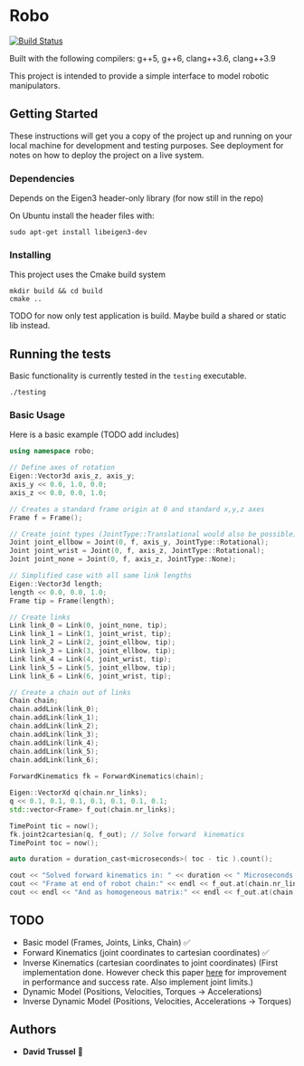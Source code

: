 # Robo

[![Build Status](https://travis-ci.org/DaveTrussel/robo.svg?branch=master)](https://travis-ci.org/DaveTrussel/robo)

Built with the following compilers: g++5, g++6, clang++3.6, clang++3.9

This project is intended to provide a simple interface to model robotic manipulators. 

## Getting Started

These instructions will get you a copy of the project up and running on your local machine for development and testing purposes. See deployment for notes on how to deploy the project on a live system.

### Dependencies

Depends on the Eigen3 header-only library (for now still in the repo)

On Ubuntu install the header files with:
```
sudo apt-get install libeigen3-dev
```

### Installing

This project uses the Cmake build system

```
mkdir build && cd build
cmake ..
```

TODO for now only test application is build. Maybe build a shared or static lib instead.

## Running the tests

Basic functionality is currently tested in the `testing` executable.


```
./testing
```

### Basic Usage
Here is a basic example (TODO add includes)

```cpp
using namespace robo;

// Define axes of rotation
Eigen::Vector3d axis_z, axis_y;
axis_y << 0.0, 1.0, 0.0;
axis_z << 0.0, 0.0, 1.0;

// Creates a standard frame origin at 0 and standard x,y,z axes
Frame f = Frame();

// Create joint types (JointType::Translational would also be possible)
Joint joint_ellbow = Joint(0, f, axis_y, JointType::Rotational);
Joint joint_wrist = Joint(0, f, axis_z, JointType::Rotational);
Joint joint_none = Joint(0, f, axis_z, JointType::None);

// Simplified case with all same link lengths
Eigen::Vector3d length;
length << 0.0, 0.0, 1.0;
Frame tip = Frame(length);

// Create links
Link link_0 = Link(0, joint_none, tip);
Link link_1 = Link(1, joint_wrist, tip);
Link link_2 = Link(2, joint_ellbow, tip);
Link link_3 = Link(3, joint_ellbow, tip);
Link link_4 = Link(4, joint_wrist, tip);
Link link_5 = Link(5, joint_ellbow, tip);
Link link_6 = Link(6, joint_wrist, tip);

// Create a chain out of links
Chain chain;
chain.addLink(link_0);
chain.addLink(link_1);
chain.addLink(link_2);
chain.addLink(link_3);
chain.addLink(link_4);
chain.addLink(link_5);
chain.addLink(link_6);
	
ForwardKinematics fk = ForwardKinematics(chain);

Eigen::VectorXd q(chain.nr_links);
q << 0.1, 0.1, 0.1, 0.1, 0.1, 0.1, 0.1;
std::vector<Frame> f_out(chain.nr_links);

TimePoint tic = now();
fk.joint2cartesian(q, f_out); // Solve forward  kinematics
TimePoint toc = now();

auto duration = duration_cast<microseconds>( toc - tic ).count();

cout << "Solved forward kinematics in: " << duration << " Microseconds." << endl;
cout << "Frame at end of robot chain:" << endl << f_out.at(chain.nr_links-1).origin << endl << f_out.at(chain.nr_links-1).orientation << endl;
cout << endl << "And as homogeneous matrix:" << endl << f_out.at(chain.nr_links-1).as_homogeneous_matrix() << endl;
```

## TODO
- Basic model (Frames, Joints, Links, Chain)  :white_check_mark:
- Forward Kinematics (joint coordinates to cartesian coordinates)  :white_check_mark:
- Inverse Kinematics (cartesian coordinates to joint coordinates) (First implementation done. However check this paper [here](http://mi.ams.eng.osaka-u.ac.jp/pub/2011/tro2011sugihara.pdf) for improvement in performance and success rate. Also implement joint limits.)
- Dynamic Model (Positions, Velocities, Torques -> Accelerations)
- Inverse Dynamic Model (Positions, Velocities, Accelerations -> Torques)

## Authors

* **David Trussel**  :monkey:

